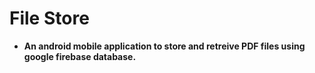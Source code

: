# File Store

- **An android mobile application to store and retreive PDF files using google firebase database.**
